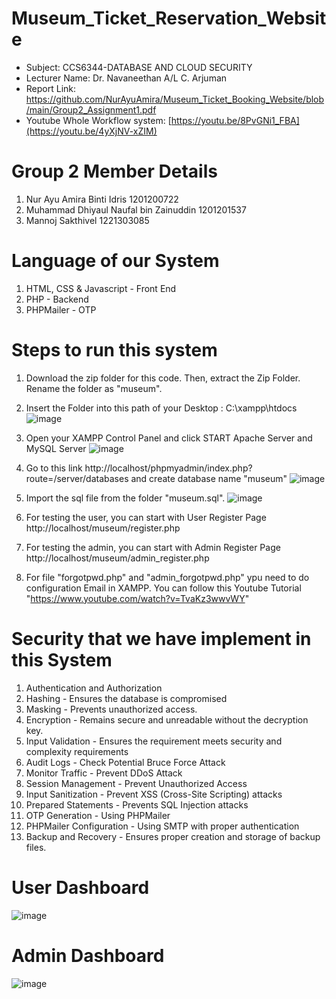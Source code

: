 # Museum_Ticket_Reservation_Website
- Subject: CCS6344-DATABASE AND CLOUD SECURITY
- Lecturer Name:  Dr. Navaneethan A/L C. Arjuman
- Report Link: https://github.com/NurAyuAmira/Museum_Ticket_Booking_Website/blob/main/Group2_Assignment1.pdf
- Youtube Whole Workflow system: [https://youtu.be/8PvGNi1_FBA](https://youtu.be/4yXjNV-xZIM)

# Group 2 Member Details
1. Nur Ayu Amira Binti Idris 1201200722
2. Muhammad Dhiyaul Naufal bin Zainuddin 1201201537
3. Mannoj Sakthivel 1221303085

# Language of our System
1. HTML, CSS &  Javascript - Front End
2. PHP - Backend
3. PHPMailer - OTP

# Steps to run this system
1. Download the zip folder for this code. Then, extract the Zip Folder. Rename the folder as "museum".
2. Insert the Folder into this path of your Desktop : C:\xampp\htdocs
   ![image](https://github.com/NurAyuAmira/Museum_Ticket_Booking_Website/assets/94117067/2be169db-6e78-47ce-9f84-89cefde00207)

3. Open your XAMPP Control Panel and click START Apache Server and MySQL Server
   ![image](https://github.com/NurAyuAmira/Museum_Ticket_Booking_Website/assets/94117067/a3535ccc-dbec-4c67-b675-a64e1e71e21e)

4. Go to this link http://localhost/phpmyadmin/index.php?route=/server/databases and create database name "museum"
   ![image](https://github.com/NurAyuAmira/Museum_Ticket_Booking_Website/assets/94117067/251d6de8-4f9e-4ba9-b878-9aad7edb36e3)

5. Import the sql file from the folder "museum.sql".
   ![image](https://github.com/NurAyuAmira/Museum_Ticket_Booking_Website/assets/94117067/88253bad-73a5-4b0f-8fe7-c59af9570d95)

6. For testing the user, you can start with User Register Page http://localhost/museum/register.php
   
7. For testing the admin, you can start with Admin Register Page http://localhost/museum/admin_register.php

8. For file "forgotpwd.php" and "admin_forgotpwd.php" ypu need to do configuration Email in XAMPP. You can follow this Youtube Tutorial "https://www.youtube.com/watch?v=TvaKz3wwvWY"

# Security that we have implement in this System
1. Authentication and Authorization
2. Hashing - Ensures the database is compromised
3. Masking - Prevents unauthorized access.
4. Encryption - Remains secure and unreadable without the decryption key.
5. Input Validation - Ensures the requirement meets security and complexity requirements
6. Audit Logs - Check Potential Bruce Force Attack
7. Monitor Traffic - Prevent DDoS Attack
8. Session Management - Prevent Unauthorized Access
9. Input Sanitization - Prevent XSS (Cross-Site Scripting) attacks
10. Prepared Statements - Prevents SQL Injection attacks
11. OTP Generation - Using PHPMailer
12. PHPMailer Configuration - Using SMTP with proper authentication
13. Backup and Recovery - Ensures proper creation and storage of backup files.

# User Dashboard
![image](https://github.com/NurAyuAmira/Museum_Ticket_Booking_Website/assets/94117067/584b0e1b-eec5-4b6d-8742-19cdfdeae697)

# Admin Dashboard
![image](https://github.com/NurAyuAmira/Museum_Ticket_Booking_Website/assets/94117067/d89e8b58-b910-4c8d-97c2-94a0473a2013)

